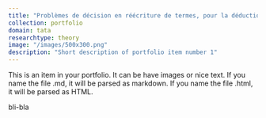 ```yaml
---
title: "Problèmes de décision en réécriture de termes, pour la déduction automatique et la vérification"
collection: portfolio
domain: tata
researchtype: theory
image: "/images/500x300.png"
description: "Short description of portfolio item number 1"
---
```


This is an item in your portfolio. It can be have images or nice text. If you name the file .md, it will be parsed as markdown. If you name the file .html, it will be parsed as HTML. 

bli-bla
